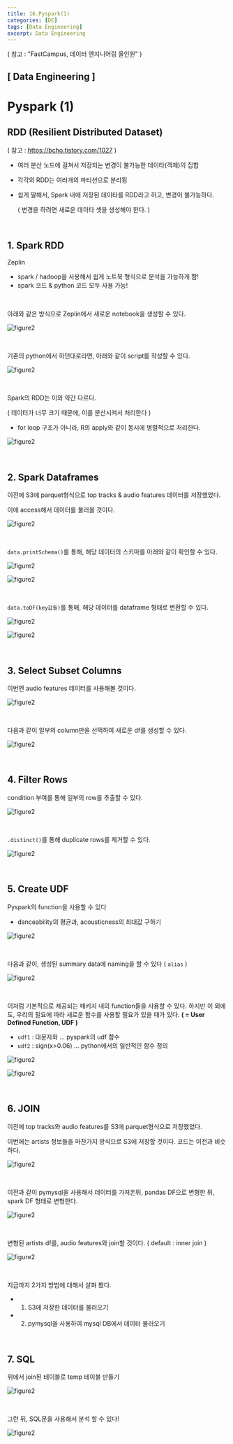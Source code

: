```yaml
---
title: 16.Pyspark(1)
categories: [DE]
tags: [Data Engineering]
excerpt: Data Engineering
---
```


( 참고 : "FastCampus, 데이터 엔지니어링 올인원" )

## [ Data Engineering ]

# Pyspark (1)

## RDD (Resilient Distributed Dataset)

( 참고 : https://bcho.tistory.com/1027 )

- 여러 분산 노드에 걸쳐서 저장되는 변경이 불가능한 데이타(객체)의 집합

- 각각의 RDD는 여러개의 파티션으로 분리됨

- 쉽게 말해서, Spark 내에 저장된 데이타를 RDD라고 하고, 변경이 불가능하다.

  ( 변경을 하려면 새로운 데이타 셋을 생성해야 한다. )

<br>

## 1. Spark RDD

Zeplin

- spark / hadoop을 사용해서 쉽게 노트북 형식으로 분석을 가능하게 함!
- spark 코드 & python 코드 모두 사용 가능!

<br>

아래와 같은 방식으로 Zeplin에서 새로운 notebook을 생성할 수 있다.

![figure2](/assets/img/DE/de56.png)

<br>

기존의 python에서 하던대로라면, 아래와 같이 script를 작성할 수 있다.

![figure2](/assets/img/DE/de57.png)

<br>

Spark의 RDD는 이와 약간 다르다.

( 데이터가 너무 크기 때문에, 이를 분산시켜서 처리한다 )

- for loop 구조가 아니라, R의 apply와 같이 동시에 병렬적으로 처리한다.

![figure2](/assets/img/DE/de58.png)

<br>

## 2. Spark Dataframes

이전에 S3에 parquet형식으로 top tracks & audio features 데이터를 저장했었다.

이에 access해서 데이터를 불러올 것이다.

![figure2](/assets/img/DE/de59.png)

<br>

`data.printSchema()`를 통해, 해당 데이터의 스키마를 아래와 같이 확인할 수 있다.

![figure2](/assets/img/DE/de60.png)

![figure2](/assets/img/DE/de61.png)

<br>

`data.toDF(key값들)`를 통해, 해당 데이터를 dataframe 형태로 변환할 수 있다.

![figure2](/assets/img/DE/de62.png)

![figure2](/assets/img/DE/de63.png)

<br>

## 3. Select Subset Columns

이번엔 audio features 데이터를 사용해볼 것이다.

![figure2](/assets/img/DE/de64.png)

<br>

다음과 같이 일부의 column만을 선택하여 새로운 df를 생성할 수 있다.

![figure2](/assets/img/DE/de65.png)

<br>

## 4. Filter Rows

condition 부여를 통해 일부의 row를 추출할 수 있다.

![figure2](/assets/img/DE/de66.png)

<br>

`.distinct()`를 통해 duplicate rows를 제거할 수 있다.

![figure2](/assets/img/DE/de67.png)

<br>

## 5. Create UDF

Pyspark의 function을 사용할 수 있다

- danceability의 평균과, acousticness의 최대값 구하기

![figure2](/assets/img/DE/de68.png)

<br>

다음과 같이, 생성된 summary data에 naming을 할 수 있다 ( `alias` )

![figure2](/assets/img/DE/de69.png)

<br>

이처럼 기본적으로 제공되는 패키지 내의 function들을 사용할 수 있다. 하지만 이 외에도, 우리의 필요에 따라 새로운 함수를 사용할 필요가 있을 때가 있다. **( = User Defined Function, UDF )**

- `udf1` : 대문자화 ... pyspark의 udf 함수
- `udf2` : sign(x>0.06) ... python에서의 일반적인 함수 정의

![figure2](/assets/img/DE/de70.png)

![figure2](/assets/img/DE/de71.png)

<br>

## 6. JOIN

이전에 top tracks와 audio features를 S3에 parquet형식으로 저장했었다.

이번에는 artists 정보들을 마찬가지 방식으로 S3에 저장할 것이다. 코드는 이전과 비슷하다.

![figure2](/assets/img/DE/de72.png)

<br>

이전과 같이 pymysql을 사용해서 데이터를 가져온뒤, pandas DF으로 변형한 뒤, spark DF 형태로 변형한다.

![figure2](/assets/img/DE/de73.png)

<br>

변형된 artists df를, audio features와 join할 것이다. ( default : inner join )

![figure2](/assets/img/DE/de74.png)

<br>

지금까지 2가지 방법에 대해서 살펴 봤다.

- 1) S3에 저장한 데이터를 불러오기
- 2) pymysql을 사용하여 mysql DB에서 데이터 불러오기

<br>

## 7. SQL

위에서 join된 테이블로 temp 테이블 만들기

![figure2](/assets/img/DE/de75.png)

<br>

그런 뒤, SQL문을 사용해서 분석 할 수 있다!

![figure2](/assets/img/DE/de76.png)